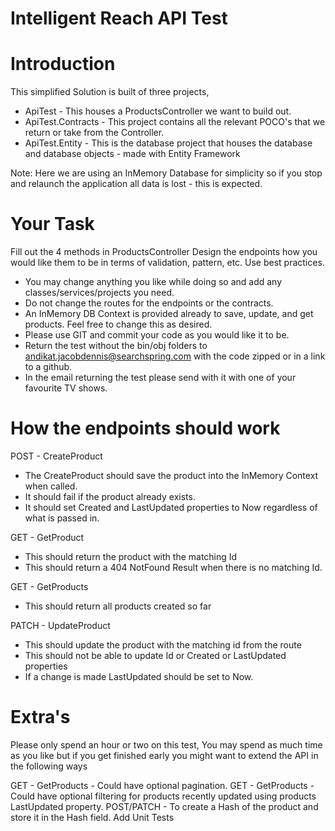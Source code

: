 # Intelligent Reach API Test  


# Introduction

This simplified Solution is built of three projects,
 - ApiTest - This houses a ProductsController we want to build out.
 - ApiTest.Contracts - This project contains all the relevant POCO's that we return or take from the Controller.
 - ApiTest.Entity - This is the database project that houses the database and database objects - made with Entity Framework

Note: Here we are using an InMemory Database for simplicity so if you stop and relaunch the application all data is lost - this is expected.

# Your Task

Fill out the 4 methods in ProductsController
Design the endpoints how you would like them to be in terms of validation, pattern, etc. Use best practices.

 - You may change anything you like while doing so and add any classes/services/projects you need.
 - Do not change the routes for the endpoints or the contracts.
 - An InMemory DB Context is provided already to save, update, and get products. Feel free to change this as desired.
 - Please use GIT and commit your code as you would like it to be.
 - Return the test without the bin/obj folders to andikat.jacobdennis@searchspring.com with the code zipped or in a link to a github.
 - In the email returning the test please send with it with one of your favourite TV shows.

# How the endpoints should work

POST - CreateProduct
 - The CreateProduct should save the product into the InMemory Context when called.
 - It should fail if the product already exists.
 - It should set Created and LastUpdated properties to Now regardless of what is passed in.

GET - GetProduct
 - This should return the product with the matching Id
 - This should return a 404 NotFound Result when there is no matching Id.

GET - GetProducts
 - This should return all products created so far

PATCH - UpdateProduct
 - This should update the product with the matching id from the route
 - This should not be able to update Id or Created or LastUpdated properties
 - If a change is made LastUpdated should be set to Now.

# Extra's

Please only spend an hour or two on this test,
You may spend as much time as you like but if you get finished early you might want to extend the API in the following ways

GET - GetProducts - Could have optional pagination.
GET - GetProducts - Could have optional filtering for products recently updated using products LastUpdated property.
POST/PATCH - To create a Hash of the product and store it in the Hash field.
Add Unit Tests
